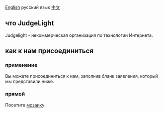 [English](https://main.judgelight.org/) русский язык [中文](https://main.judgelight.org/cn/)
## что JudgeLight
Judgelight - некоммерческая организация по технологии Интернета.
## как к нам присоединиться
### применение
Вы можете присоединиться к нам, заполнив бланк заявления, который мы представили ниже.
### прямой
Посетите [мозаику](http://puzzle.judgelight.org/)
